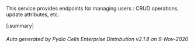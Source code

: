 






This service provides endpoints for managing users : CRUD operations, update attributes, etc.

[:summary]

###### Auto generated by Pydio Cells Enterprise Distribution v2.1.8 on 9-Nov-2020
